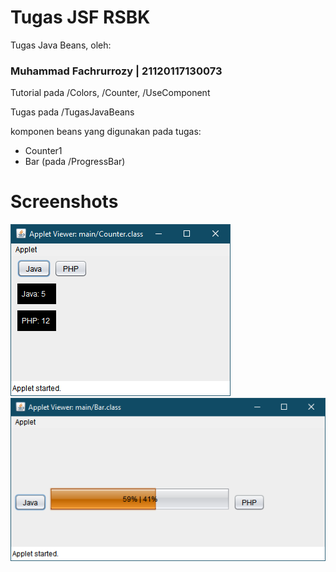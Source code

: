 # Tugas JSF RSBK

Tugas Java Beans, oleh:

### Muhammad Fachrurrozy | 21120117130073

Tutorial pada /Colors, /Counter, /UseComponent

Tugas pada /TugasJavaBeans

komponen beans yang digunakan pada tugas:
- Counter1
- Bar (pada /ProgressBar) 

# Screenshots

![Counter](.doc/JavaBeans1.png "Counter")
![Progress](.doc/JavaBeans2.png "Progress")